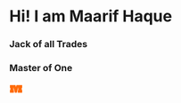 # Hi! I am Maarif Haque

### Jack of all Trades

### Master of One

![Maarif Haque](./src/images/mhicon.png)
